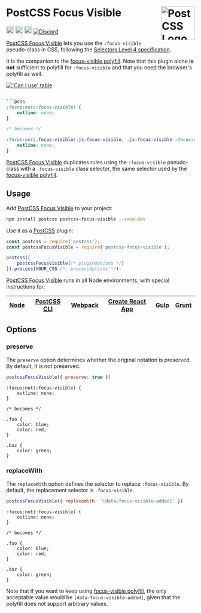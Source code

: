 # PostCSS Focus Visible [<img src="https://postcss.github.io/postcss/logo.svg" alt="PostCSS Logo" width="90" height="90" align="right">][postcss]

[<img alt="npm version" src="https://img.shields.io/npm/v/postcss-focus-visible.svg" height="20">][npm-url] [<img alt="CSS Standard Status" src="https://cssdb.org/images/badges/focus-visible-pseudo-class.svg" height="20">][css-url] [<img alt="Build Status" src="https://github.com/csstools/postcss-plugins/workflows/test/badge.svg" height="20">][cli-url] [<img alt="Discord" src="https://shields.io/badge/Discord-5865F2?logo=discord&logoColor=white">][discord]

[PostCSS Focus Visible] lets you use the `:focus-visible` pseudo-class in CSS, 
following the [Selectors Level 4 specification].

It is the companion to the [focus-visible polyfill]. Note that this plugin
alone **is not** sufficient to polyfill for `:focus-visible` and that you need
the browser's polyfill as well.

[!['Can I use' table](https://caniuse.bitsofco.de/image/css-focus-visible.png)](https://caniuse.com/#feat=css-focus-visible)

```css

```pcss
:focus:not(:focus-visible) {
	outline: none;
}

/* becomes */

:focus:not(.focus-visible).js-focus-visible, .js-focus-visible :focus:not(.focus-visible) {
	outline: none;
}
```

[PostCSS Focus Visible] duplicates rules using the `:focus-visible` pseudo-class
with a `.focus-visible` class selector, the same selector used by the
[focus-visible polyfill].

## Usage

Add [PostCSS Focus Visible] to your project:

```bash
npm install postcss postcss-focus-visible --save-dev
```

Use it as a [PostCSS] plugin:

```js
const postcss = require('postcss');
const postcssFocusVisible = require('postcss-focus-visible');

postcss([
	postcssFocusVisible(/* pluginOptions */)
]).process(YOUR_CSS /*, processOptions */);
```

[PostCSS Focus Visible] runs in all Node environments, with special
instructions for:

| [Node](INSTALL.md#node) | [PostCSS CLI](INSTALL.md#postcss-cli) | [Webpack](INSTALL.md#webpack) | [Create React App](INSTALL.md#create-react-app) | [Gulp](INSTALL.md#gulp) | [Grunt](INSTALL.md#grunt) |
| --- | --- | --- | --- | --- | --- |

## Options

### preserve

The `preserve` option determines whether the original notation
is preserved. By default, it is not preserved.

```js
postcssFocusVisible({ preserve: true })
```

```pcss
:focus:not(:focus-visible) {
	outline: none;
}

/* becomes */

.foo {
	color: blue;
	color: red;
}

.baz {
	color: green;
}
```

### replaceWith

The `replaceWith` option defines the selector to replace `:focus-visible`. By
default, the replacement selector is `.focus-visible`.

```js
postcssFocusVisible({ replaceWith: '[data-focus-visible-added]' })
```

```pcss
:focus:not(:focus-visible) {
	outline: none;
}

/* becomes */

.foo {
	color: blue;
	color: red;
}

.baz {
	color: green;
}
```

Note that if you want to keep using [focus-visible polyfill], the only 
acceptable value would be `[data-focus-visible-added]`,
given that the polyfill does not support arbitrary values.

[cli-url]: https://github.com/csstools/postcss-plugins/actions/workflows/test.yml?query=workflow/test
[css-url]: https://cssdb.org/#focus-visible-pseudo-class
[discord]: https://discord.gg/bUadyRwkJS
[npm-url]: https://www.npmjs.com/package/postcss-focus-visible

[Gulp PostCSS]: https://github.com/postcss/gulp-postcss
[Grunt PostCSS]: https://github.com/nDmitry/grunt-postcss
[PostCSS]: https://github.com/postcss/postcss
[PostCSS Loader]: https://github.com/postcss/postcss-loader
[PostCSS Focus Visible]: https://github.com/csstools/postcss-plugins/tree/main/plugins/postcss-focus-visible
[Selectors Level 4 specification]: https://www.w3.org/TR/selectors-4/#the-focus-visible-pseudo
[focus-visible polyfill]: https://github.com/WICG/focus-visible
